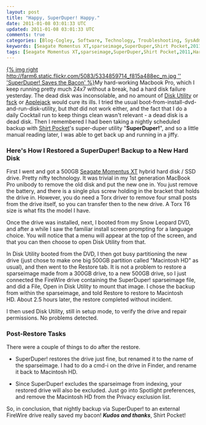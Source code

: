 ```yaml
---           
layout: post
title: "Happy, SuperDuper! Happy."
date: 2011-01-08 03:01:33 UTC
updated: 2011-01-08 03:01:33 UTC
comments: true
categories: [Blog-Cogley, Software, Technology, Troubleshooting, SysAdmin, Tips]
keywords: [Seagate Momentus XT,sparseimage,SuperDuper,Shirt Pocket,2011,Hard Drive Failure,Recovery,apple]
tags: [Seagate Momentus XT,sparseimage,SuperDuper,Shirt Pocket,2011,Hard Drive Failure,Recovery,apple]
---
```

 


[{% img right http://farm6.static.flickr.com/5083/5334859714_f815a488ec_m.jpg '' 'SuperDuper! Saves the Bacon' %}](http://www.flickr.com/photos/81796435@N00/5334859714 "View 'SuperDuper! Saves the Bacon' on Flickr.com")My hard-working Macbook Pro, which I keep running pretty much 24x7 without a break, had a hard disk failure yesterday. The dead disk was inconsolable, and no amount of [Disk Utility](http://en.wikipedia.org/wiki/Disk_Utility) or [fsck](http://support.apple.com/kb/TS1417) or [Applejack](http://applejack.sourceforge.net/) would cure its ills. I tried the usual boot-from-install-dvd-and-run-disk-utility, but _that_ did not work either, and the fact that I do a daily Cocktail run to keep things clean wasn't relevant - a dead disk is a dead disk. Then I remembered I had been taking a nightly scheduled backup with [Shirt Pocket](http://www.shirt-pocket.com)'s super-duper utility "**SuperDuper!**", and so a little manual reading later, I was able to get back up and running in a jiffy.


### Here's How I Restored a SuperDuper! Backup to a New Hard Disk



First I went and got a 500GB [Seagate Momentus XT](http://www.seagate.com/www/en-us/products/laptops/laptop-hdd/) hybrid hard disk / SSD drive. Pretty nifty technology. It was trivial in my 1st generation MacBook Pro unibody to remove the old disk and put the new one in. You just remove the battery, and there is a single plus screw holding in the bracket that holds the drive in. However, you do need a Torx driver to remove four small posts from the drive itself, so you can transfer then to the new drive. A Torx T6 size is what fits the model I have.




Once the drive was installed, next, I booted from my Snow Leopard DVD, and after a while I saw the familiar install screen prompting for a language choice. You will notice that a menu will appear at the top of the screen, and that you can then choose to open Disk Utility from that.




In Disk Utility booted from the DVD, I then got busy partitioning the new drive (just chose to make one big 500GB partition called "Macintosh HD" as usual), and then went to the Restore tab. It is not a problem to restore a sparseimage made from a 300GB drive, to a new 500GB drive, so I just connected the FireWire drive containing the SuperDuper! sparseimage file, and did a File, Open in Disk Utility to mount that image. I chose the backup from within the sparseimage, and told Restore to restore to Macintosh HD. About 2.5 hours later, the restore completed without incident.




I then used Disk Utility, still in setup mode, to verify the drive and repair permissions. No problems detected.


### Post-Restore Tasks



There were a couple of things to do after the restore.


- SuperDuper! restores the drive just fine, but renamed it to the name of the sparseimage. I had to do a cmd-i on the drive in Finder, and rename it back to Macintosh HD. 

- Since SuperDuper! excludes the sparseimage from indexing, your restored drive will also be excluded. Just go into Spotlight preferences, and remove the Macintosh HD from the Privacy exclusion list. 



So, in conclusion, that nightly backup via SuperDuper! to an external FireWire drive really saved my bacon! **_Kudos and thanks_**, Shirt Pocket!


